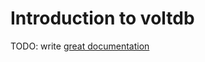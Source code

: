 # Introduction to voltdb

TODO: write [great documentation](http://jacobian.org/writing/what-to-write/)
